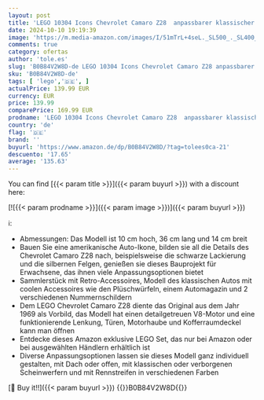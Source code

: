 ```yaml
---
layout: post
title: 'LEGO 10304 Icons Chevrolet Camaro Z28  anpassbarer klassischer amerikanischer Muscle-Car-Modell-Auto-Bausatz für Erwachsene  tolles Oldtimer Geschenk  Exklusiv bei Amazon '
date: 2024-10-10 19:19:39
image: 'https://m.media-amazon.com/images/I/51mTrL+4seL._SL500_._SL400_.jpg'
comments: true
category: ofertas
author: 'tole.es'
slug: 'B0B84V2W8D-de LEGO 10304 Icons Chevrolet Camaro Z28 anpassbarer...'
sku: 'B0B84V2W8D-de'
tags: [ 'lego','🇩🇪', ]
actualPrice: 139.99 EUR
currency: EUR
price: 139.99
comparePrice: 169.99 EUR
prodname: 'LEGO 10304 Icons Chevrolet Camaro Z28  anpassbarer klassischer amerikanischer Muscle-Car-Modell-Auto-Bausatz für Erwachsene  tolles Oldtimer Geschenk  Exklusiv bei Amazon '
country: 'de'
flag: '🇩🇪'
brand: ''
buyurl: 'https://www.amazon.de/dp/B0B84V2W8D/?tag=tolees0ca-21'
descuento: '17.65'
average: '135.63'
---
```


You can find [{{< param title >}}]({{< param buyurl >}}) with a discount here:

[![{{< param prodname >}}]({{< param image >}})]({{< param buyurl >}})

ℹ️:

- Abmessungen: Das Modell ist 10 cm hoch, 36 cm lang und 14 cm breit
- Bauen Sie eine amerikanische Auto-Ikone, bilden sie all die Details des Chevrolet Camaro Z28 nach, beispielsweise die schwarze Lackierung und die silbernen Felgen, genießen sie dieses Bauprojekt für Erwachsene, das ihnen viele Anpassungsoptionen bietet
- Sammlerstück mit Retro-Accessoires, Modell des klassischen Autos mit coolen Accessoires wie den Plüschwürfeln, einem Automagazin und 2 verschiedenen Nummernschildern
- Dem LEGO Chevrolet Camaro Z28 diente das Original aus dem Jahr 1969 als Vorbild, das Modell hat einen detailgetreuen V8-Motor und eine funktionierende Lenkung, Türen, Motorhaube und Kofferraumdeckel kann man öffnen
- Entdecke dieses Amazon exklusive LEGO Set, das nur bei Amazon oder bei ausgewählten Händlern erhältlich ist
- Diverse Anpassungsoptionen lassen sie dieses Modell ganz individuell gestalten, mit Dach oder offen, mit klassischen oder verborgenen Scheinwerfern und mit Rennstreifen in verschiedenen Farben

[🛒 Buy it!!]({{< param buyurl >}})
{{<world>}}B0B84V2W8D{{</world>}}

